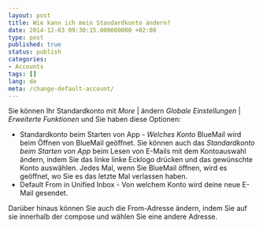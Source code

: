 ```yaml
---
layout: post
title: Wie kann ich mein Standardkonto ändern?
date: 2014-12-03 09:30:15.000000000 +02:00
type: post
published: true
status: publish
categories:
- Accounts
tags: []
lang: de
meta: /change-default-account/
---
```


Sie können Ihr Standardkonto mit *More* \| ändern *Globale Einstellungen* \| *Erweiterte Funktionen* und Sie haben diese Optionen:
* Standardkonto beim Starten von App - *Welches Konto* BlueMail wird beim Öffnen von BlueMail geöffnet. Sie können auch das *Standardkonto beim Starten von App* beim Lesen von E-Mails mit dem Kontoauswahl ändern, indem Sie das linke linke Ecklogo drücken und das gewünschte Konto auswählen. Jedes Mal, wenn Sie BlueMail öffnen, wird es geöffnet, wo Sie es das letzte Mal verlassen haben.
* Default From in Unified Inbox - Von welchem Konto wird deine neue E-Mail gesendet.

Darüber hinaus können Sie auch die From-Adresse ändern, indem Sie auf sie innerhalb der compose und wählen Sie eine andere Adresse.
